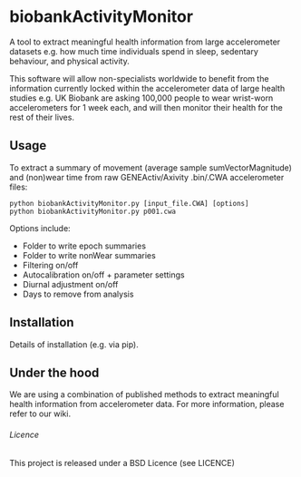 biobankActivityMonitor
======================

A tool to extract meaningful health information from large accelerometer datasets e.g. how much time individuals spend in sleep, sedentary behaviour, and physical activity.

This software will allow non-specialists worldwide to benefit from the information currently locked within the accelerometer data of large health studies e.g. UK Biobank are asking 100,000 people to wear wrist-worn accelerometers for 1 week each, and will then monitor their health for the rest of their lives.


<h2>Usage</h2>
To extract a summary of movement (average sample sumVectorMagnitude) and (non)wear time from raw GENEActiv/Axivity .bin/.CWA accelerometer files:

```
python biobankActivityMonitor.py [input_file.CWA] [options]
python biobankActivityMonitor.py p001.cwa
```

Options include:
 - Folder to write epoch summaries
 - Folder to write nonWear summaries
 - Filtering on/off
 - Autocalibration on/off + parameter settings
 - Diurnal adjustment on/off
 - Days to remove from analysis


<h2>Installation</h2>
Details of installation (e.g. via pip).


<h2>Under the hood</h2>
We are using a combination of published methods to extract meaningful health information from accelerometer data. For more information, please refer to our wiki.


<h6>Licence</h6>
This project is released under a BSD Licence (see LICENCE)
